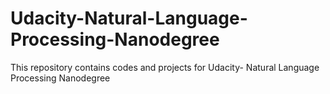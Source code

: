 # Udacity-Natural-Language-Processing-Nanodegree
This repository contains codes and projects for Udacity- Natural Language Processing Nanodegree
